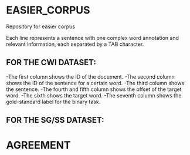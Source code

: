 # EASIER_CORPUS
Repository for easier corpus

Each line represents a sentence with one complex word annotation and relevant information, each separated by a TAB character.

## FOR THE CWI DATASET:
  -The first column shows the ID of the document.
  -The second column shows the ID of the sentence for a certain word.
  -The third column shows the sentence.
  -The fourth and fifth column shows the offset of the target word.
  -The sixth shows the target word.
  -The seventh column shows the gold-standard label for the binary task.
  
## FOR THE SG/SS DATASET:
  



# AGREEMENT
